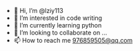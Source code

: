 - 👋 Hi, I’m @lziy113
- 👀 I’m interested in code writing
- 🌱 I’m currently learning python
- 💞️ I’m looking to collaborate on ...
- 📫 How to reach me 976859505@qq.com

<!---
lziy113/lziy113 is a ✨ special ✨ repository because its `README.md` (this file) appears on your GitHub profile.
You can click the Preview link to take a look at your changes.
--->
